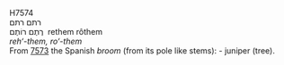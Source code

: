 <body>
  <p>H7574<br>  רתם    רתם  <br> רֶתֶם  רוֹתֶם  ‎  rethem  rôthem  <br><i>reh‘-them,</i> <i>ro‘-them </i><br>From <a href="h7573.htm">7573</a>  the Spanish <i>broom</i> (from its pole like stems): - juniper (tree).<br></p>
 </body>